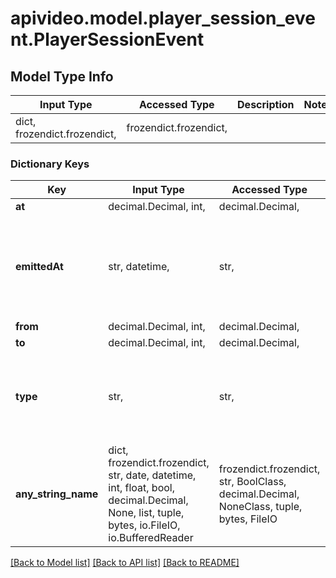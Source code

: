 # apivideo.model.player_session_event.PlayerSessionEvent

## Model Type Info
Input Type | Accessed Type | Description | Notes
------------ | ------------- | ------------- | -------------
dict, frozendict.frozendict,  | frozendict.frozendict,  |  | 

### Dictionary Keys
Key | Input Type | Accessed Type | Description | Notes
------------ | ------------- | ------------- | ------------- | -------------
**at** | decimal.Decimal, int,  | decimal.Decimal,  |  | [optional] 
**emittedAt** | str, datetime,  | str,  | When an event occurred, presented in ISO-8601 format. | [optional] value must conform to RFC-3339 date-time
**from** | decimal.Decimal, int,  | decimal.Decimal,  |  | [optional] 
**to** | decimal.Decimal, int,  | decimal.Decimal,  |  | [optional] 
**type** | str,  | str,  | Possible values are: ready, play, pause, resume, seek.backward, seek.forward, end | [optional] 
**any_string_name** | dict, frozendict.frozendict, str, date, datetime, int, float, bool, decimal.Decimal, None, list, tuple, bytes, io.FileIO, io.BufferedReader | frozendict.frozendict, str, BoolClass, decimal.Decimal, NoneClass, tuple, bytes, FileIO | any string name can be used but the value must be the correct type | [optional]

[[Back to Model list]](../../README.md#documentation-for-models) [[Back to API list]](../../README.md#documentation-for-api-endpoints) [[Back to README]](../../README.md)

